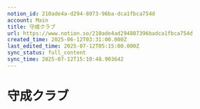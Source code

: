 ```yaml
---
notion_id: 210ade4a-d294-8073-96ba-dca1fbca754d
account: Main
title: 守成クラブ
url: https://www.notion.so/210ade4ad294807396badca1fbca754d
created_time: 2025-06-12T03:31:00.000Z
last_edited_time: 2025-07-12T05:15:00.000Z
sync_status: full_content
sync_time: 2025-07-12T15:10:48.903642
---
```

# 守成クラブ

  